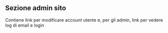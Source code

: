 ## Sezione admin sito
Contiene link per modificare account utente e, per gli admin, link per vedere log di email e login
